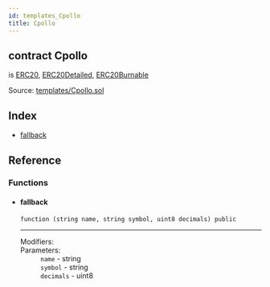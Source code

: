 ```yaml
---
id: templates_Cpollo
title: Cpollo
---
```


<div class="contract-doc"><div class="contract"><h2 class="contract-header"><span class="contract-kind">contract</span> Cpollo</h2><p class="base-contracts"><span>is</span> <a href="es_openzeppelin-solidity_contracts_token_ERC20_ERC20.html">ERC20</a><span>, </span><a href="es_openzeppelin-solidity_contracts_token_ERC20_ERC20Detailed.html">ERC20Detailed</a><span>, </span><a href="es_openzeppelin-solidity_contracts_token_ERC20_ERC20Burnable.html">ERC20Burnable</a></p><div class="source">Source: <a href="https://github.com/Cpollo/Ethereum/blob/v0.0.3/contracts/templates/Cpollo.sol" target="_blank">templates/Cpollo.sol</a></div></div><div class="index"><h2>Index</h2><ul><li><a href="templates_Cpollo.html#">fallback</a></li></ul></div><div class="reference"><h2>Reference</h2><div class="functions"><h3>Functions</h3><ul><li><div class="item function"><span id="fallback" class="anchor-marker"></span><h4 class="name">fallback</h4><div class="body"><code class="signature">function <strong></strong><span>(string name, string symbol, uint8 decimals) </span><span>public </span></code><hr/><dl><dt><span class="label-modifiers">Modifiers:</span></dt><dd></dd><dt><span class="label-parameters">Parameters:</span></dt><dd><div><code>name</code> - string</div><div><code>symbol</code> - string</div><div><code>decimals</code> - uint8</div></dd></dl></div></div></li></ul></div></div></div>
